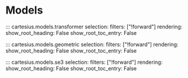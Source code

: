 # Models

::: cartesius.models.transformer
    selection:
      filters: ["!forward"]
    rendering:
      show_root_heading: False
      show_root_toc_entry: False


::: cartesius.models.geometric
    selection:
      filters: ["!forward"]
    rendering:
      show_root_heading: False
      show_root_toc_entry: False


::: cartesius.models.se3
    selection:
      filters: ["!forward"]
    rendering:
      show_root_heading: False
      show_root_toc_entry: False
